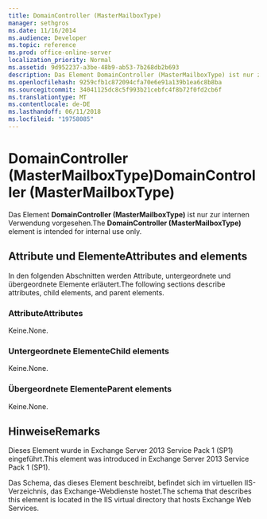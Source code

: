 ```yaml
---
title: DomainController (MasterMailboxType)
manager: sethgros
ms.date: 11/16/2014
ms.audience: Developer
ms.topic: reference
ms.prod: office-online-server
localization_priority: Normal
ms.assetid: 9d952237-a3be-48b9-ab53-7b268db2b693
description: Das Element DomainController (MasterMailboxType) ist nur zur internen Verwendung vorgesehen.
ms.openlocfilehash: 9259cfb1c872094cfa70e6e91a139b1ea6c8b8ba
ms.sourcegitcommit: 34041125dc8c5f993b21cebfc4f8b72f0fd2cb6f
ms.translationtype: MT
ms.contentlocale: de-DE
ms.lasthandoff: 06/11/2018
ms.locfileid: "19758085"
---
```

# <a name="domaincontroller-mastermailboxtype"></a><span data-ttu-id="66379-103">DomainController (MasterMailboxType)</span><span class="sxs-lookup"><span data-stu-id="66379-103">DomainController (MasterMailboxType)</span></span>

<span data-ttu-id="66379-104">Das Element **DomainController (MasterMailboxType)** ist nur zur internen Verwendung vorgesehen.</span><span class="sxs-lookup"><span data-stu-id="66379-104">The **DomainController (MasterMailboxType)** element is intended for internal use only.</span></span> 

## <a name="attributes-and-elements"></a><span data-ttu-id="66379-105">Attribute und Elemente</span><span class="sxs-lookup"><span data-stu-id="66379-105">Attributes and elements</span></span>

<span data-ttu-id="66379-106">In den folgenden Abschnitten werden Attribute, untergeordnete und übergeordnete Elemente erläutert.</span><span class="sxs-lookup"><span data-stu-id="66379-106">The following sections describe attributes, child elements, and parent elements.</span></span>
  
### <a name="attributes"></a><span data-ttu-id="66379-107">Attribute</span><span class="sxs-lookup"><span data-stu-id="66379-107">Attributes</span></span>

<span data-ttu-id="66379-108">Keine.</span><span class="sxs-lookup"><span data-stu-id="66379-108">None.</span></span>
  
### <a name="child-elements"></a><span data-ttu-id="66379-109">Untergeordnete Elemente</span><span class="sxs-lookup"><span data-stu-id="66379-109">Child elements</span></span>

<span data-ttu-id="66379-110">Keine.</span><span class="sxs-lookup"><span data-stu-id="66379-110">None.</span></span>
  
### <a name="parent-elements"></a><span data-ttu-id="66379-111">Übergeordnete Elemente</span><span class="sxs-lookup"><span data-stu-id="66379-111">Parent elements</span></span>

<span data-ttu-id="66379-112">Keine.</span><span class="sxs-lookup"><span data-stu-id="66379-112">None.</span></span>
  
## <a name="remarks"></a><span data-ttu-id="66379-113">Hinweise</span><span class="sxs-lookup"><span data-stu-id="66379-113">Remarks</span></span>

<span data-ttu-id="66379-114">Dieses Element wurde in Exchange Server 2013 Service Pack 1 (SP1) eingeführt.</span><span class="sxs-lookup"><span data-stu-id="66379-114">This element was introduced in Exchange Server 2013 Service Pack 1 (SP1).</span></span>
  
<span data-ttu-id="66379-115">Das Schema, das dieses Element beschreibt, befindet sich im virtuellen IIS-Verzeichnis, das Exchange-Webdienste hostet.</span><span class="sxs-lookup"><span data-stu-id="66379-115">The schema that describes this element is located in the IIS virtual directory that hosts Exchange Web Services.</span></span>
  

